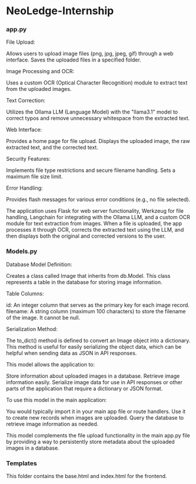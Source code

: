 # NeoLedge-Internship
<h3> app.py</h3>
File Upload:

Allows users to upload image files (png, jpg, jpeg, gif) through a web interface.
Saves the uploaded files in a specified folder.


Image Processing and OCR:

Uses a custom OCR (Optical Character Recognition) module to extract text from the uploaded images.


Text Correction:

Utilizes the Ollama LLM (Language Model) with the "llama3.1" model to correct typos and remove unnecessary whitespace from the extracted text.


Web Interface:

Provides a home page for file upload.
Displays the uploaded image, the raw extracted text, and the corrected text.


Security Features:

Implements file type restrictions and secure filename handling.
Sets a maximum file size limit.


Error Handling:

Provides flash messages for various error conditions (e.g., no file selected).



The application uses Flask for web server functionality, Werkzeug for file handling, Langchain for integrating with the Ollama LLM, and a custom OCR module for text extraction from images.
When a file is uploaded, the app processes it through OCR, corrects the extracted text using the LLM, and then displays both the original and corrected versions to the user.

<h3>Models.py</h3>
Database Model Definition:

Creates a class called Image that inherits from db.Model.
This class represents a table in the database for storing image information.


Table Columns:

id: An integer column that serves as the primary key for each image record.
filename: A string column (maximum 100 characters) to store the filename of the image. It cannot be null.


Serialization Method:

The to_dict() method is defined to convert an Image object into a dictionary.
This method is useful for easily serializing the object data, which can be helpful when sending data as JSON in API responses.



This model allows the application to:

Store information about uploaded images in a database.
Retrieve image information easily.
Serialize image data for use in API responses or other parts of the application that require a dictionary or JSON format.

To use this model in the main application:

You would typically import it in your main app file or route handlers.
Use it to create new records when images are uploaded.
Query the database to retrieve image information as needed.

This model complements the file upload functionality in the main app.py file by providing a way to persistently store metadata about the uploaded images in a database.

<h3>Templates</h3>

This folder contains the base.html and index.html for the frontend. 


